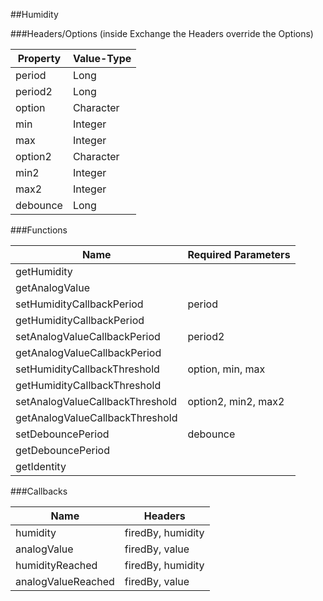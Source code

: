 ##Humidity


###Headers/Options (inside Exchange the Headers override the Options)


| Property             | Value-Type                              |
|----------------------|-----------------------------------------|
|               period |       Long |
|              period2 |       Long |
|               option |  Character |
|                  min |    Integer |
|                  max |    Integer |
|              option2 |  Character |
|                 min2 |    Integer |
|                 max2 |    Integer |
|             debounce |       Long |



###Functions

| Name                 | Required Parameters                      |
|----------------------|------------------------------------------|
|          getHumidity |                                          |
|       getAnalogValue |                                          |
| setHumidityCallbackPeriod |                                   period |
| getHumidityCallbackPeriod |                                          |
| setAnalogValueCallbackPeriod |                                  period2 |
| getAnalogValueCallbackPeriod |                                          |
| setHumidityCallbackThreshold |                         option, min, max |
| getHumidityCallbackThreshold |                                          |
| setAnalogValueCallbackThreshold |                      option2, min2, max2 |
| getAnalogValueCallbackThreshold |                                          |
|    setDebouncePeriod |                                 debounce |
|    getDebouncePeriod |                                          |
|          getIdentity |                                          |




###Callbacks

| Name                 | Headers                                  |
|----------------------|------------------------------------------|
|             humidity |                        firedBy, humidity |
|          analogValue |                           firedBy, value |
|      humidityReached |                        firedBy, humidity |
|   analogValueReached |                           firedBy, value |


